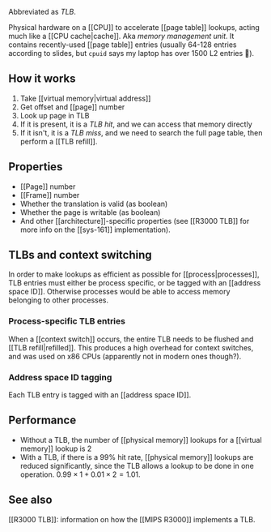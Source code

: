 Abbreviated as *TLB*.

Physical hardware on a [[CPU]] to accelerate [[page table]] lookups, acting much like a [[CPU cache|cache]]. Aka *memory management unit*. It contains recently-used [[page table]] entries (usually 64-128 entries according to slides, but `cpuid` says my laptop has over 1500 L2 entries 🤔).

## How it works

1. Take [[virtual memory|virtual address]]
2. Get offset and [[page]] number
3. Look up page in TLB
4. If it is present, it is a *TLB hit*, and we can access that memory directly
5. If it isn't, it is a *TLB miss*, and we need to search the full page table, then perform a [[TLB refill]].

## Properties

- [[Page]] number
- [[Frame]] number
- Whether the translation is valid (as boolean)
- Whether the page is writable (as boolean)
- And other [[architecture]]-specific properties (see [[R3000 TLB]] for more info on the [[sys-161]] implementation).

## TLBs and context switching
In order to make lookups as efficient as possible for [[process|processes]], TLB entries must either be process specific, or be tagged with an [[address space ID]]. Otherwise processes would be able to access memory belonging to other processes.

### Process-specific TLB entries
When a [[context switch]] occurs, the entire TLB needs to be flushed and [[TLB refill|refilled]]. This produces a high overhead for context switches, and was used on x86 CPUs (apparently not in modern ones though?).

### Address space ID tagging
Each TLB entry is tagged with an [[address space ID]].

## Performance
- Without a TLB, the number of [[physical memory]] lookups for a [[virtual memory]] lookup is 2
- With a TLB, if there is a 99% hit rate, [[physical memory]] lookups are reduced significantly, since the TLB allows a lookup to be done in one operation. $0.99 \times 1 + 0.01 \times 2 = 1.01$.

## See also
[[R3000 TLB]]: information on how the [[MIPS R3000]] implements a TLB.
